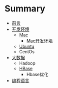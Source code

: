 # Summary

* [前言](README.md)
* [开发环境](kai-fa-huan-jing.md)
  * [Mac](mac.md)
    * [Mac开发环境](mac/mackai-fa-huan-jing.md)
  * [Ubuntu](ubuntu.md)
  * CentOs
* [大数据](da-shu-ju.md)
  * Hadoop
  * [HBase](da-shu-ju/hbase.md)
    * Hbase优化
* [编程语言](bian-cheng-yu-yan.md)

